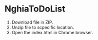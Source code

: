 # NghiaToDoList
1. Download file in ZIP.
2. Unzip file to scpecific location.
3. Open the index.html in Chrome browser.
